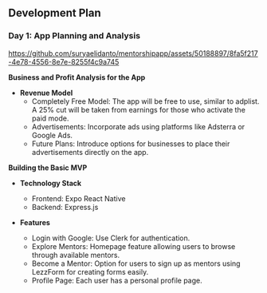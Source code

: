 ## Development Plan

### Day 1: App Planning and Analysis
https://github.com/suryaelidanto/mentorshipapp/assets/50188897/8fa5f217-4e78-4556-8e7e-8255f4c9a745

**Business and Profit Analysis for the App**
- **Revenue Model**
  - Completely Free Model: The app will be free to use, similar to adplist. A 25% cut will be taken from earnings for those who activate the paid mode.
  - Advertisements: Incorporate ads using platforms like Adsterra or Google Ads.
  - Future Plans: Introduce options for businesses to place their advertisements directly on the app.

**Building the Basic MVP**
- **Technology Stack**
  - Frontend: Expo React Native
  - Backend: Express.js

- **Features**
  - Login with Google: Use Clerk for authentication.
  - Explore Mentors: Homepage feature allowing users to browse through available mentors.
  - Become a Mentor: Option for users to sign up as mentors using LezzForm for creating forms easily.
  - Profile Page: Each user has a personal profile page.
